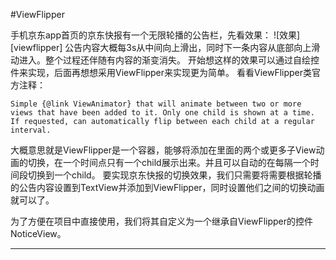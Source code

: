 #ViewFlipper

手机京东app首页的京东快报有一个无限轮播的公告栏，先看效果：
![效果][viewflipper]
公告内容大概每3s从中间向上滑出，同时下一条内容从底部向上滑动进入。整个过程还伴随有内容的渐变消失。
开始想这样的效果可以通过自绘控件来实现，后面再想想采用ViewFlipper来实现更为简单。
看看ViewFlipper类官方注释：

```
Simple {@link ViewAnimator} that will animate between two or more views that have been added to it. Only one child is shown at a time. If requested, can automatically flip between each child at a regular interval.
```
大概意思就是ViewFlipper是一个容器，能够将添加在里面的两个或更多子View动画的切换，在一个时间点只有一个child展示出来。并且可以自动的在每隔一个时间段切换到一个child。
要实现京东快报的切换效果，我们只需要将需要根据轮播的公告内容设置到TextView并添加到ViewFlipper，同时设置他们之间的切换动画就可以了。

为了方便在项目中直接使用，我们将其自定义为一个继承自ViewFlipper的控件NoticeView。

--------------------------------
[csdn]:http://blog.csdn.net/zzh_receive/ "我的博客"
[awesome]:https://github.com/Wisdozzh/ViewFlipper/raw/master/img/viewflipper.gif

